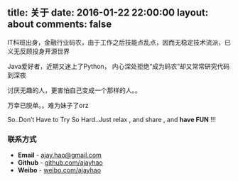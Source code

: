 title: 关于
date: 2016-01-22 22:00:00
layout: about
comments: false
---

IT科班出身，金融行业码农，由于工作之后技能点乱点，因而无稳定技术流派，已义无反顾投身开源世界

Java爱好者，近期又迷上了Python， 内心深处拒绝“成为码农”却又常常研究代码到深夜

讨厌无趣的人，更害怕自己变成一个那样的人。。

万幸已脱单。。难为妹子了orz

So..Don’t Have to Try So Hard..Just relax , and share , and **have FUN** !!!

### 联系方式

* **Email** - [ajay.hao@gmail.com](ajay.hao@gmail.com)
* **Github** - [github.com/ajayhao](github.com/ajayhao)
* **Weibo** - [weibo.com/ajayhao](weibo.com/ajayhao)